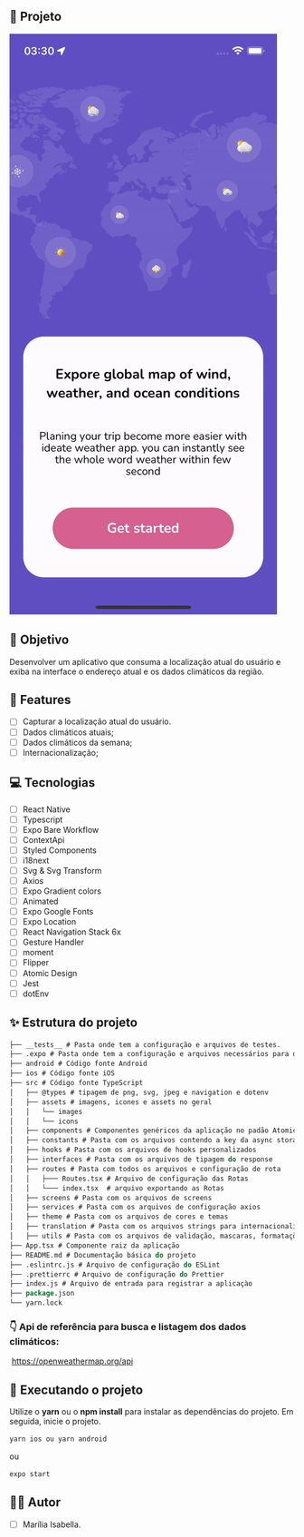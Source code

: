 ## 📱 Projeto

![cover](.github/project.gif?style=flat)

## 🎯 Objetivo

Desenvolver um aplicativo que consuma a localização atual do usuário e exiba na interface o endereço atual e os dados climáticos da região.

## 📌 Features 

-   [ ] Capturar a localização atual do usuário.
-   [ ] Dados climáticos atuais;
-   [ ] Dados climáticos da semana;
-   [ ] Internacionalização;
## 💻 Tecnologias

-   [ ] React Native
-   [ ] Typescript
-   [ ] Expo Bare Workflow
-   [ ] ContextApi
-   [ ] Styled Components
-   [ ] i18next
-   [ ] Svg & Svg Transform
-   [ ] Axios
-   [ ] Expo Gradient colors
-   [ ] Animated 
-   [ ] Expo Google Fonts
-   [ ] Expo Location
-   [ ] React Navigation Stack 6x
-   [ ] Gesture Handler
-   [ ] moment
-   [ ] Flipper
-   [ ] Atomic Design
-   [ ] Jest
-   [ ] dotEnv

## ✨ Estrutura do projeto

```cl
├── __tests__ # Pasta onde tem a configuração e arquivos de testes.
├── .expo # Pasta onde tem a configuração e arquivos necessários para o funcionamento do expo
├── android # Código fonte Android
├── ios # Código fonte iOS
├── src # Código fonte TypeScript
│ 	├── @types # tipagem de png, svg, jpeg e navigation e dotenv
│ 	├── assets # imagens, icones e assets no geral
│ 	│ 	└── images
│ 	│ 	└── icons
│ 	├── components # Componentes genéricos da aplicação no padão Atomic Design
│ 	├── constants # Pasta com os arquivos contendo a key da async storage
│ 	├── hooks # Pasta com os arquivos de hooks personalizados
│ 	├── interfaces # Pasta com os arquivos de tipagem do response
│ 	├── routes # Pasta com todos os arquivos e configuração de rota
│ 	│ 	├─── Routes.tsx # Arquivo de configuração das Rotas
│ 	│ 	└─── index.tsx  # arquivo exportando as Rotas
│ 	├── screens # Pasta com os arquivos de screens
│ 	├── services # Pasta com os arquivos de configuração axios
│ 	├── theme # Pasta com os arquivos de cores e temas
│ 	├── translation # Pasta com os arquivos strings para internacionalização
│ 	├── utils # Pasta com os arquivos de validação, mascaras, formatações e outras funções/constantes utéis globais
├── App.tsx # Componente raiz da aplicação
├── README.md # Documentação básica do projeto
├── .eslintrc.js # Arquivo de configuração do ESLint
├── .prettierrc # Arquivo de configuração do Prettier
├── index.js # Arquivo de entrada para registrar a aplicaçào
├── package.json
└── yarn.lock
```
### 👇 Api de referência para busca e listagem dos dados climáticos:
​
https://openweathermap.org/api
## 🚀 Executando o projeto

Utilize o **yarn** ou o **npm install** para instalar as dependências do projeto.
Em seguida, inicie o projeto.

```cl
yarn ios ou yarn android

```
ou 

```cl
expo start

```

## 👩‍💻 Autor

-   [ ] Marília Isabella.